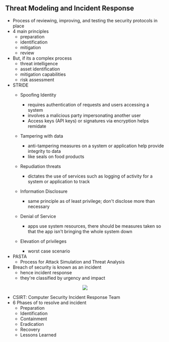 ## Threat Modeling and Incident Response
- Process of reviewing, improving, and testing the security protocols in place
- 4 main principles
    - preparation
    - identification
    - mitigation
    - review
- But, if its a complex process
    - threat intelligence
    - asset identification
    - mitigation capabilities
    - risk assessment
- STRIDE
    - Spoofing Identity
        
        - requires authentication of requests and users accessing a system
        - involves a malicious party impersonating another user
        - Access keys (API keys) or signatures via encryption helps remidate
    - Tampering with data
        
        - anti-tampering measures on a system or application help provide integrity to data
        - like seals on food products
    - Repudiation threats
        
        - dictates the use of services such as logging of activity for a system or application to track
    - Information Disclosure
        
        - same principle as of least privilege; don't disclose more than necessary
    - Denial of Service
        
        - apps use system resources, there should be measures taken so that the app isn't bringing the whole system down
    - Elevation of privileges
        
        - worst case scenario
- PASTA
    - Process for Attack Simulation and Threat Analysis
- Breach of security is known as an incident
    - hence incident response
    - they're classified by urgency and impact
    
<p align="center">
  <img src="https://github.com/GCU-GenCyber/GenCyber-Camp-23/edit/main/Principles%20of%20Security/img/Threats.png">
</p>

- CSIRT: Computer Security Incident Response Team
- 6 Phases of to resolve and incident
    - Preparation
    - Identification
    - Containment
    - Eradication
    - Recovery
    - Lessons Learned
